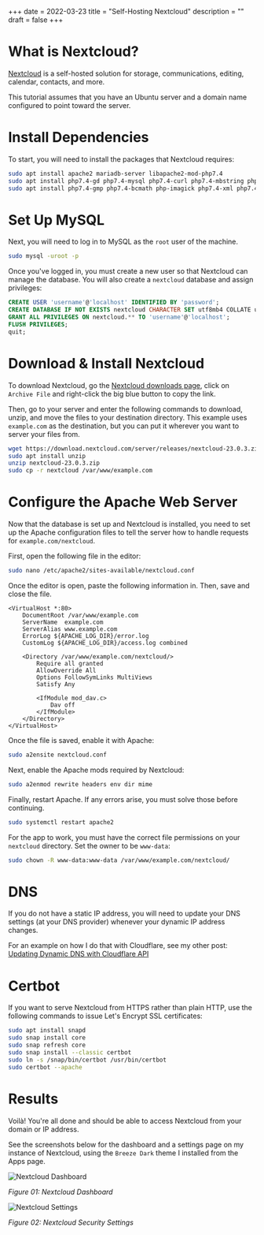 +++
date = 2022-03-23
title = "Self-Hosting Nextcloud"
description = ""
draft = false
+++

# What is Nextcloud?

[Nextcloud](https://nextcloud.com/) is a self-hosted solution for storage,
communications, editing, calendar, contacts, and more.

This tutorial assumes that you have an Ubuntu server and a domain name
configured to point toward the server.

# Install Dependencies

To start, you will need to install the packages that Nextcloud requires:

```sh
sudo apt install apache2 mariadb-server libapache2-mod-php7.4
sudo apt install php7.4-gd php7.4-mysql php7.4-curl php7.4-mbstring php7.4-intl
sudo apt install php7.4-gmp php7.4-bcmath php-imagick php7.4-xml php7.4-zip
```

# Set Up MySQL

Next, you will need to log in to MySQL as the `root` user of the machine.

```sh
sudo mysql -uroot -p
```

Once you've logged in, you must create a new user so that Nextcloud can manage
the database. You will also create a `nextcloud` database and assign privileges:

``` sql
CREATE USER 'username'@'localhost' IDENTIFIED BY 'password';
CREATE DATABASE IF NOT EXISTS nextcloud CHARACTER SET utf8mb4 COLLATE utf8mb4_general_ci;
GRANT ALL PRIVILEGES ON nextcloud.** TO 'username'@'localhost';
FLUSH PRIVILEGES;
quit;
```

# Download & Install Nextcloud

To download Nextcloud, go the [Nextcloud downloads
page](https://nextcloud.com/install/#instructions-server), click on `Archive
File` and right-click the big blue button to copy the link.

Then, go to your server and enter the following commands to download, unzip, and
move the files to your destination directory. This example uses `example.com` as
the destination, but you can put it wherever you want to server your files from.

```sh
wget https://download.nextcloud.com/server/releases/nextcloud-23.0.3.zip
sudo apt install unzip
unzip nextcloud-23.0.3.zip
sudo cp -r nextcloud /var/www/example.com
```

# Configure the Apache Web Server

Now that the database is set up and Nextcloud is installed, you need to set up
the Apache configuration files to tell the server how to handle requests for
`example.com/nextcloud`.

First, open the following file in the editor:

```sh
sudo nano /etc/apache2/sites-available/nextcloud.conf
```

Once the editor is open, paste the following information in. Then, save and
close the file.

``` config
<VirtualHost *:80>
    DocumentRoot /var/www/example.com
    ServerName  example.com
    ServerAlias www.example.com
    ErrorLog ${APACHE_LOG_DIR}/error.log
    CustomLog ${APACHE_LOG_DIR}/access.log combined

    <Directory /var/www/example.com/nextcloud/>
        Require all granted
        AllowOverride All
        Options FollowSymLinks MultiViews
        Satisfy Any

        <IfModule mod_dav.c>
            Dav off
        </IfModule>
    </Directory>
</VirtualHost>
```

Once the file is saved, enable it with Apache:

```sh
sudo a2ensite nextcloud.conf
```

Next, enable the Apache mods required by Nextcloud:

```sh
sudo a2enmod rewrite headers env dir mime
```

Finally, restart Apache. If any errors arise, you must solve those before
continuing.

```sh
sudo systemctl restart apache2
```

For the app to work, you must have the correct file permissions on your
`nextcloud` directory. Set the owner to be `www-data`:

```sh
sudo chown -R www-data:www-data /var/www/example.com/nextcloud/
```

# DNS

If you do not have a static IP address, you will need to update your DNS
settings (at your DNS provider) whenever your dynamic IP address changes.

For an example on how I do that with Cloudflare, see my other post: [Updating
Dynamic DNS with Cloudflare API](../updating-dynamic-dns-with-cloudflare-api/)

# Certbot

If you want to serve Nextcloud from HTTPS rather than plain HTTP, use the
following commands to issue Let's Encrypt SSL certificates:

```sh
sudo apt install snapd
sudo snap install core
sudo snap refresh core
sudo snap install --classic certbot
sudo ln -s /snap/bin/certbot /usr/bin/certbot
sudo certbot --apache
```

# Results

Voilà! You're all done and should be able to access Nextcloud from your domain
or IP address.

See the screenshots below for the dashboard and a settings page on my instance
of Nextcloud, using the `Breeze Dark` theme I installed from the Apps page.

![Nextcloud
Dashboard](https://img.cleberg.net/blog/20220323-installing-nextcloud-on-ubuntu/nextcloud_dashboard.png)

*Figure 01: Nextcloud Dashboard*

![Nextcloud
Settings](https://img.cleberg.net/blog/20220323-installing-nextcloud-on-ubuntu/nextcloud_settings.png)

*Figure 02: Nextcloud Security Settings*
